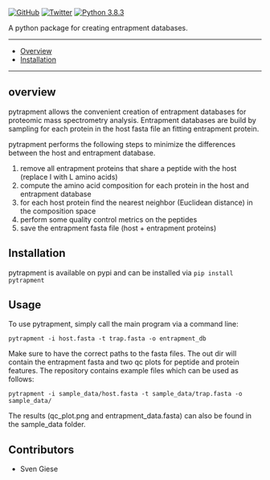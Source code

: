 [![GitHub](https://flat.badgen.net/github/license/gieses/pytrapment)](https://www.apache.org/licenses/LICENSE-2.0)
[![Twitter](https://flat.badgen.net/twitter/follow/SvenHGiese?icon=twitter)](https://twitter.com/SvenHGiese)
[![Python 3.8.3](https://img.shields.io/badge/python-3.8.3-blue.svg)](https://www.python.org/downloads/release/python-370/)

A python package for creating entrapment databases.

---
- [Overview](#overview)
- [Installation](#Installation)
---

## overview

pytrapment allows the convenient creation of entrapment databases for proteomic mass spectrometry analysis.
Entrapment databases are build by sampling for each protein in the host fasta file an fitting
entrapment protein.

pytrapment performs the following steps to minimize the differences between the host and entrapment
database.

1. remove all entrapment proteins that share a peptide with the host (replace I with L amino acids)
2. compute the amino acid composition for each protein in the host and entrapment database
3. for each host protein find the nearest neighbor (Euclidean distance) in the composition space
4. perform some quality control metrics on the peptides
5. save the entrapment fasta file (host + entrapment proteins)   


## Installation
pytrapment is available on pypi and can be installed via ```pip install pytrapment```

## Usage

To use pytrapment, simply call the main program via a command line:

```
pytrapment -i host.fasta -t trap.fasta -o entrapment_db
```

Make sure to have the correct paths to the fasta files. The out dir will contain the entrapment
fasta and two qc plots for peptide and protein features. The repository contains example files
which can be used as follows:

```
pytrapment -i sample_data/host.fasta -t sample_data/trap.fasta -o sample_data/
```

The results (qc_plot.png and entrapment_data.fasta) can also be found in the sample_data folder.
## Contributors
- Sven Giese
